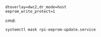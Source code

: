 ```
dtoverlay=dwc2,dr_mode=host
eeprom_write_protect=1
```

cmd:
```
systemctl mask rpi-eeprom-update.service
```
